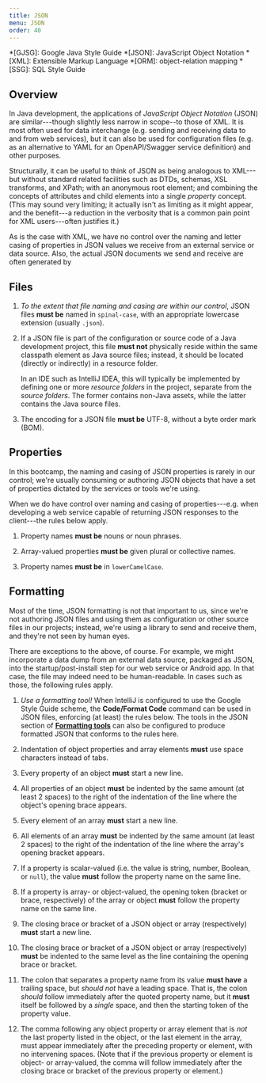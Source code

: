 ```yaml
---
title: JSON
menu: JSON
order: 40
---
```


*[GJSG]: Google Java Style Guide
*[JSON]: JavaScript Object Notation
*[XML]: Extensible Markup Language
*[ORM]: object-relation mapping
*[SSG]: SQL Style Guide

## Overview

In Java development, the applications of _JavaScript Object Notation_ (JSON) are similar---though slightly less narrow in scope--to those of XML. It is most often used for data interchange (e.g. sending and receiving data to and from web services), but it can also be used for configuration files (e.g. as an alternative to YAML for an OpenAPI/Swagger service definition) and other purposes.

Structurally, it can be useful to think of JSON as being analogous to XML---but without standard related facilities such as DTDs, schemas, XSL transforms, and XPath; with an anonymous root element; and combining the concepts of attributes and child elements into a single _property_ concept. (This may sound very limiting; it actually isn't as limiting as it might appear, and the benefit---a reduction in the verbosity that is a common pain point for XML users---often justifies it.)

As is the case with XML, we have no control over the naming and letter casing of properties in JSON values we receive from an external service or data source. Also, the actual JSON documents we send and receive are often generated by 

## Files

1. _To the extent that file naming and casing are within our control_, JSON files **must be** named in `spinal-case`, with an appropriate lowercase extension (usually `.json`).

2. If a JSON file is part of the configuration or source code of a Java development project, this file **must not** physically reside within the same classpath element as Java source files; instead, it should be located (directly or indirectly) in a resource folder.

    In an IDE such as IntelliJ IDEA, this will typically be implemented by defining one or more _resource folders_ in the project, separate from the _source folders_. The former contains non-Java assets, while the latter contains the Java source files.

3. The encoding for a JSON file **must be** UTF-8, without a byte order mark (BOM).

## Properties

In this bootcamp, the naming and casing of JSON properties is rarely in our control; we're usually consuming or authoring JSON objects that have a set of properties dictated by the services or tools we're using.

When we do have control over naming and casing of properties---e.g. when developing a web service capable of returning JSON responses to the client---the rules below apply.

1. Property names **must be** nouns or noun phrases.

2. Array-valued properties **must be** given plural or collective names.

3. Property names **must be** in `lowerCamelCase`.

## Formatting

Most of the time, JSON formatting is not that important to us, since we're not authoring JSON files and using them as configuration or other source files in our projects; instead, we're using a library to send and receive them, and they're not seen by human eyes. 

There are exceptions to the above, of course. For example, we might incorporate a data dump from an external data source, packaged as JSON, into the startup/post-install step for our web service or Android app. In that case, the file may indeed need to be human-readable. In cases such as those, the following rules apply. 

1. _Use a formatting tool!_ When IntelliJ is configured to use the Google Style Guide scheme, the **Code/Format Code** command can be used in JSON files, enforcing (at least) the rules below. The tools in the JSON section of [**Formatting tools**](resources.md#formatting-tools) can also be configured to produce formatted JSON that conforms to the rules here.

2. Indentation of object properties and array elements **must** use space characters instead of tabs.

3. Every property of an object **must** start a new line.

4. All properties of an object **must** be indented by the same amount (at least 2 spaces) to the right of the indentation of the line where the object's opening brace appears.

5. Every element of an array **must** start a new line.

6. All elements of an array **must** be indented by the same amount (at least 2 spaces) to the right of the indentation of the line where the array's opening bracket appears.

7. If a property is scalar-valued (i.e. the value is string, number, Boolean, or `null`), the value **must** follow the property name on the same line.

8. If a property is array- or object-valued, the opening token (bracket or brace, respectively) of the array or object **must** follow the property name on the same line.

9. The closing brace or bracket of a JSON object or array (respectively) **must** start a new line.

10. The closing brace or bracket of a JSON object or array (respectively) **must** be indented to the same level as the line containing the opening brace or bracket.  

11. The colon that separates a property name from its value **must have** a trailing space, but _should not_ have a leading space. That is, the colon _should_ follow immediately after the quoted property name, but it **must** itself be followed by a _single_ space, and then the starting token of the property value.

12. The comma following any object property or array element that is _not_ the last property listed in the object, or the last element in the array, must appear immediately after the preceding property or element, with no intervening spaces. (Note that if the previous property or element is object- or array-valued, the comma will follow immediately after the closing brace or bracket of the previous property or element.)
